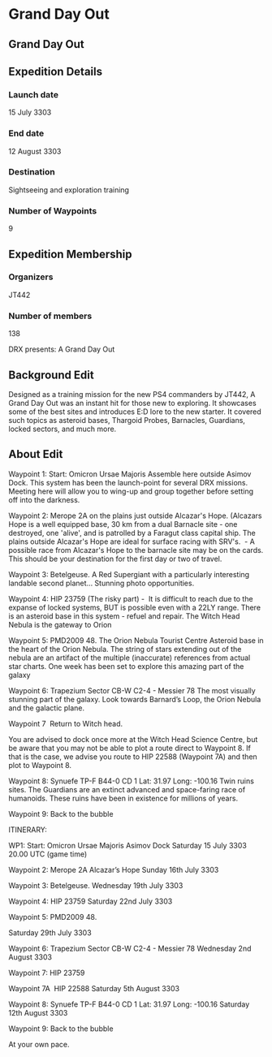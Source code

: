 # Grand Day Out
## Grand Day Out

## Expedition Details

### Launch date

15 July 3303

### End date

12 August 3303

### Destination

Sightseeing and exploration training

### Number of Waypoints

9

## Expedition Membership

### Organizers

JT442

### Number of members

138

DRX presents: A Grand Day Out

## Background Edit

Designed as a training mission for the new PS4 commanders by JT442, A Grand Day Out was an instant hit for those new to exploring. It showcases some of the best sites and introduces E:D lore to the new starter. It covered such topics as asteroid bases, Thargoid Probes, Barnacles, Guardians, locked sectors, and much more.

## About Edit

Waypoint 1: Start: Omicron Ursae Majoris
Assemble here outside Asimov Dock. This system has been the launch-point for several DRX missions. Meeting here will allow you to wing-up and group together before setting off into the darkness.

Waypoint 2: Merope 2A on the plains just outside Alcazar's Hope. (Alcazars Hope is a well equipped base, 30 km from a dual Barnacle site - one destroyed, one 'alive', and is patrolled by a Faragut class capital ship. The plains outside Alcazar's Hope are ideal for surface racing with SRV's.  - A possible race from Alcazar's Hope to the barnacle site may be on the cards. This should be your destination for the first day or two of travel. 

Waypoint 3: Betelgeuse. A Red Supergiant with a particularly interesting landable second planet... Stunning photo opportunities.

Waypoint 4: HIP 23759 (The risky part) -  It is difficult to reach due to the expanse of locked systems, BUT is possible even with a 22LY range. There is an asteroid base in this system - refuel and repair. The Witch Head Nebula is the gateway to Orion

Waypoint 5: PMD2009 48. The Orion Nebula Tourist Centre Asteroid base in the heart of the Orion Nebula. The string of stars extending out of the nebula are an artifact of the multiple (inaccurate) references from actual star charts. One week has been set to explore this amazing part of the galaxy

Waypoint 6: Trapezium Sector CB-W C2-4 - Messier 78
The most visually stunning part of the galaxy. Look towards Barnard’s Loop, the Orion Nebula and the galactic plane.

Waypoint 7  Return to Witch head. 

You are advised to dock once more at the Witch Head Science Centre, but be aware that you may not be able to plot a route direct to Waypoint 8. If that is the case, we advise you route to HIP 22588 (Waypoint 7A) and then plot to Waypoint 8.

Waypoint 8: Synuefe TP-F B44-0 CD 1
Lat: 31.97
Long: -100.16
Twin ruins sites. The Guardians are an extinct advanced and space-faring race of humanoids. These ruins have been in existence for millions of years. 

Waypoint 9: Back to the bubble

ITINERARY:

WP1: Start: Omicron Ursae Majoris
Asimov Dock
Saturday 15 July 3303 
20.00 UTC (game time)

Waypoint 2: Merope 2A 
Alcazar’s Hope
Sunday 16th July 3303

Waypoint 3: Betelgeuse.
Wednesday 19th July 3303

Waypoint 4: HIP 23759
Saturday 22nd July 3303

Waypoint 5: PMD2009 48. 

Saturday 29th July 3303

Waypoint 6: Trapezium Sector CB-W C2-4 - Messier 78
Wednesday 2nd August 3303

Waypoint 7: HIP 23759

Waypoint 7A  HIP 22588
Saturday 5th August 3303

Waypoint 8: Synuefe TP-F B44-0 CD 1
Lat: 31.97
Long: -100.16
Saturday 12th August 3303

Waypoint 9: Back to the bubble

At your own pace.